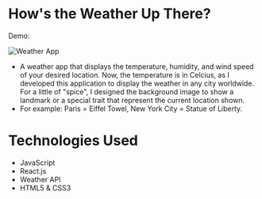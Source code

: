 # How's the Weather Up There?

Demo:

![Weather App](https://user-images.githubusercontent.com/101066358/194476751-ac7b3ba9-1796-4a93-be46-e0f7b692d6d6.gif)


- A weather app that displays the temperature, humidity, and wind speed of your desired location. Now, the temperature is in Celcius, as I developed this application to display the weather in any city worldwide. For a little of "spice", I designed the background image to show a landmark or a special trait that represent the current location shown. 
- For example: Paris = Eiffel Towel, New York City = Statue of Liberty. 

# Technologies Used
- JavaScript
- React.js
- Weather API
- HTML5 & CSS3

